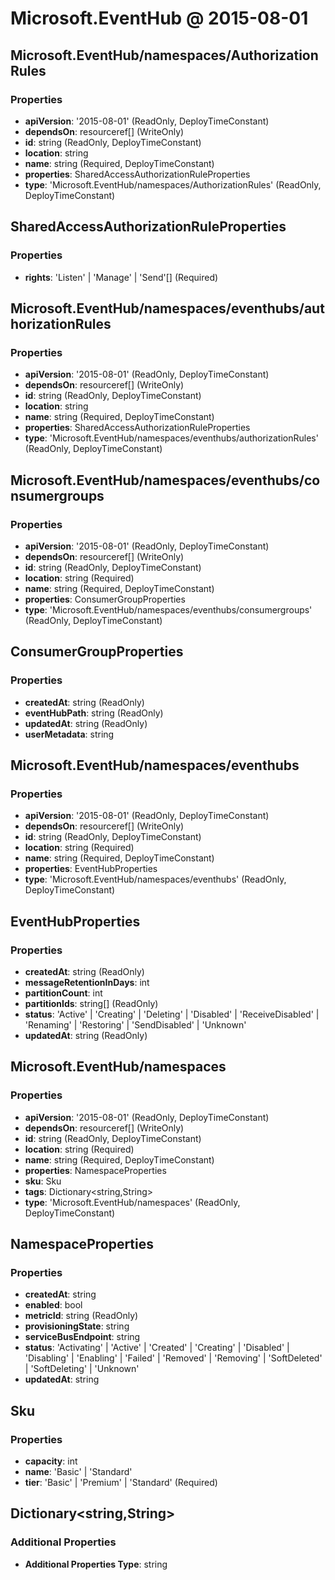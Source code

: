 # Microsoft.EventHub @ 2015-08-01

## Microsoft.EventHub/namespaces/AuthorizationRules
### Properties
* **apiVersion**: '2015-08-01' (ReadOnly, DeployTimeConstant)
* **dependsOn**: resourceref[] (WriteOnly)
* **id**: string (ReadOnly, DeployTimeConstant)
* **location**: string
* **name**: string (Required, DeployTimeConstant)
* **properties**: SharedAccessAuthorizationRuleProperties
* **type**: 'Microsoft.EventHub/namespaces/AuthorizationRules' (ReadOnly, DeployTimeConstant)

## SharedAccessAuthorizationRuleProperties
### Properties
* **rights**: 'Listen' | 'Manage' | 'Send'[] (Required)

## Microsoft.EventHub/namespaces/eventhubs/authorizationRules
### Properties
* **apiVersion**: '2015-08-01' (ReadOnly, DeployTimeConstant)
* **dependsOn**: resourceref[] (WriteOnly)
* **id**: string (ReadOnly, DeployTimeConstant)
* **location**: string
* **name**: string (Required, DeployTimeConstant)
* **properties**: SharedAccessAuthorizationRuleProperties
* **type**: 'Microsoft.EventHub/namespaces/eventhubs/authorizationRules' (ReadOnly, DeployTimeConstant)

## Microsoft.EventHub/namespaces/eventhubs/consumergroups
### Properties
* **apiVersion**: '2015-08-01' (ReadOnly, DeployTimeConstant)
* **dependsOn**: resourceref[] (WriteOnly)
* **id**: string (ReadOnly, DeployTimeConstant)
* **location**: string (Required)
* **name**: string (Required, DeployTimeConstant)
* **properties**: ConsumerGroupProperties
* **type**: 'Microsoft.EventHub/namespaces/eventhubs/consumergroups' (ReadOnly, DeployTimeConstant)

## ConsumerGroupProperties
### Properties
* **createdAt**: string (ReadOnly)
* **eventHubPath**: string (ReadOnly)
* **updatedAt**: string (ReadOnly)
* **userMetadata**: string

## Microsoft.EventHub/namespaces/eventhubs
### Properties
* **apiVersion**: '2015-08-01' (ReadOnly, DeployTimeConstant)
* **dependsOn**: resourceref[] (WriteOnly)
* **id**: string (ReadOnly, DeployTimeConstant)
* **location**: string (Required)
* **name**: string (Required, DeployTimeConstant)
* **properties**: EventHubProperties
* **type**: 'Microsoft.EventHub/namespaces/eventhubs' (ReadOnly, DeployTimeConstant)

## EventHubProperties
### Properties
* **createdAt**: string (ReadOnly)
* **messageRetentionInDays**: int
* **partitionCount**: int
* **partitionIds**: string[] (ReadOnly)
* **status**: 'Active' | 'Creating' | 'Deleting' | 'Disabled' | 'ReceiveDisabled' | 'Renaming' | 'Restoring' | 'SendDisabled' | 'Unknown'
* **updatedAt**: string (ReadOnly)

## Microsoft.EventHub/namespaces
### Properties
* **apiVersion**: '2015-08-01' (ReadOnly, DeployTimeConstant)
* **dependsOn**: resourceref[] (WriteOnly)
* **id**: string (ReadOnly, DeployTimeConstant)
* **location**: string (Required)
* **name**: string (Required, DeployTimeConstant)
* **properties**: NamespaceProperties
* **sku**: Sku
* **tags**: Dictionary<string,String>
* **type**: 'Microsoft.EventHub/namespaces' (ReadOnly, DeployTimeConstant)

## NamespaceProperties
### Properties
* **createdAt**: string
* **enabled**: bool
* **metricId**: string (ReadOnly)
* **provisioningState**: string
* **serviceBusEndpoint**: string
* **status**: 'Activating' | 'Active' | 'Created' | 'Creating' | 'Disabled' | 'Disabling' | 'Enabling' | 'Failed' | 'Removed' | 'Removing' | 'SoftDeleted' | 'SoftDeleting' | 'Unknown'
* **updatedAt**: string

## Sku
### Properties
* **capacity**: int
* **name**: 'Basic' | 'Standard'
* **tier**: 'Basic' | 'Premium' | 'Standard' (Required)

## Dictionary<string,String>
### Additional Properties
* **Additional Properties Type**: string

